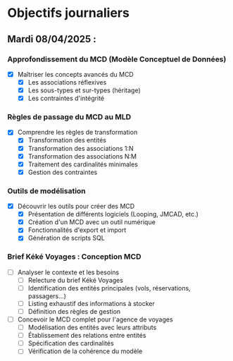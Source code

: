 # Objectifs journaliers

## Mardi 08/04/2025 :

### Approfondissement du MCD (Modèle Conceptuel de Données)

- [x] Maîtriser les concepts avancés du MCD
  - [x] Les associations réflexives
  - [x] Les sous-types et sur-types (héritage)
  - [x] Les contraintes d'intégrité

### Règles de passage du MCD au MLD

- [x] Comprendre les règles de transformation
  - [x] Transformation des entités
  - [x] Transformation des associations 1:N
  - [x] Transformation des associations N:M
  - [x] Traitement des cardinalités minimales
  - [x] Gestion des contraintes

### Outils de modélisation

- [x] Découvrir les outils pour créer des MCD
  - [x] Présentation de différents logiciels (Looping, JMCAD, etc.)
  - [x] Création d'un MCD avec un outil numérique
  - [x] Fonctionnalités d'export et import
  - [x] Génération de scripts SQL

### Brief Kéké Voyages : Conception MCD

- [ ] Analyser le contexte et les besoins
  - [ ] Relecture du brief Kéké Voyages
  - [ ] Identification des entités principales (vols, réservations, passagers...)
  - [ ] Listing exhaustif des informations à stocker
  - [ ] Définition des règles de gestion
- [ ] Concevoir le MCD complet pour l'agence de voyages
  - [ ] Modélisation des entités avec leurs attributs
  - [ ] Établissement des relations entre entités
  - [ ] Spécification des cardinalités
  - [ ] Vérification de la cohérence du modèle

